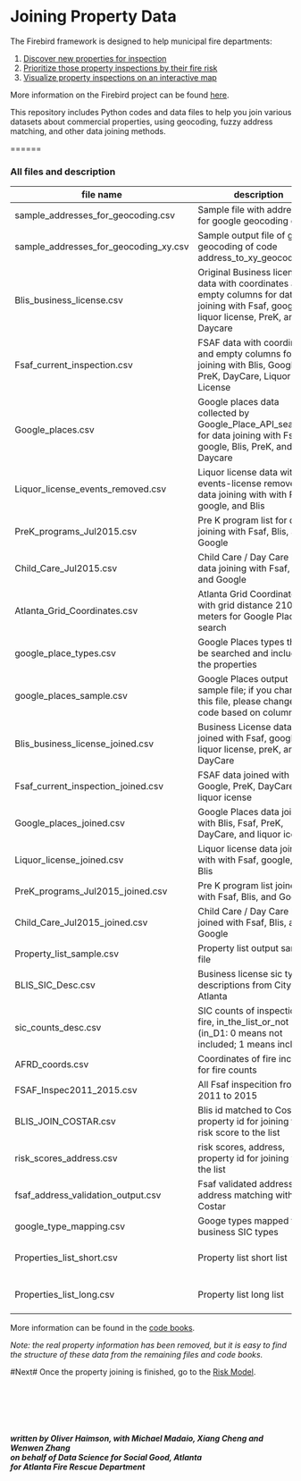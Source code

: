 

# Joining Property Data #


The Firebird framework is designed to help municipal fire departments:</br>
1. <a href="https://github.com/DSSG-Firebird/property-joins">Discover new properties for inspection</a><br>
2. <a href="https://github.com/DSSG-Firebird/risk-model">Prioritize those property inspections by their fire risk
</a><br>
3. <a href="https://github.com/DSSG-Firebird/interactive-map">Visualize property inspections on an interactive map
</a><br>

More information on the Firebird project can be found <a href="http://www.firebird.gatech.edu">here</a>.

This repository includes Python codes and data files to help you join various datasets about commercial properties, using geocoding, fuzzy address matching, and other data joining methods.

======


### All files and description 

| file name                          | description                                                                                                                              | used_by_code_file                                                                | used_by_code_file2                              | 
|---------------------------------------|------------------------------------------------------------------------------------------------------------------------------------------|----------------------------------------------------------------------------------|-------------------------------------------------| 
| sample_addresses_for_geocoding.csv    | Sample file with addresses for google geocoding demo                                                                                     | address_to_xy_geocoding.py                                                       |                                                 | 
| sample_addresses_for_geocoding_xy.csv | Sample output file of google geocoding of code address_to_xy_geocoding.py                                                                | Output of address_to_xy_geocoding.py                                             |                                                 | 
| Blis_business_license.csv             | Original Business license data with coordinates and  empty columns for data joining with Fsaf, google, liquor license, PreK, and Daycare | Data_join_for_property_list.py                                                   |                                                 | 
| Fsaf_current_inspection.csv           | FSAF data with coordinates and empty columns for data joining with Blis, Google, PreK, DayCare, Liquor License                           | Data_join_for_property_list.py                                                   |                                                 | 
| Google_places.csv                     | Google places data collected by Google_Place_API_search.py for data joining with Fsaf, google, Blis, PreK, and Daycare                   | Data_join_for_property_list.py                                                   |                                                 | 
| Liquor_license_events_removed.csv     | Liquor license data with all events-license removed for data joining with with Fsaf, google, and Blis                                    | Data_join_for_property_list.py                                                   |                                                 | 
| PreK_programs_Jul2015.csv             | Pre K program list for data joining with Fsaf, Blis, and Google                                                                          | Data_join_for_property_list.py                                                   |                                                 | 
| Child_Care_Jul2015.csv                | Child Care / Day Care list for data joining with Fsaf, Blis, and Google                                                                  | Data_join_for_property_list.py                                                   |                                                 | 
| Atlanta_Grid_Coordinates.csv          | Atlanta Grid Coordinates with grid distance 210 meters for Google Places search                                                          | Google_Place_API_search.py                                                       |                                                 | 
| google_place_types.csv                | Google Places types that will be searched and included in the properties                                                                 | Google_Place_API_search.py                                                       |  Data_join_for_property_list.py                 | 
| google_places_sample.csv              | Google Places output sample file; if you change this file, please change the code based on columns                                       | Google_Place_API_search.py                                                       |                                                 | 
| Blis_business_license_joined.csv      | Business License data joined with Fsaf, google, liquor license, preK, and DayCare                                                        | Property_short_list_generator.py                                                 |  Property_long_list_generator.py                | 
| Fsaf_current_inspection_joined.csv    | FSAF data joined with Blis, Google, PreK, DayCare, and liquor icense                                                                     | Property_short_list_generator.py                                                 |  Property_long_list_generator.py                | 
| Google_places_joined.csv              | Google Places data joined with Blis, Fsaf, PreK, DayCare, and liquor icense                                                              | Property_short_list_generator.py                                                 |  Property_long_list_generator.py                | 
| Liquor_license_joined.csv             | Liquor license data joined with with Fsaf, google, and Blis                                                                              | Property_short_list_generator.py                                                 |  Property_long_list_generator.py                | 
| PreK_programs_Jul2015_joined.csv      | Pre K program list joined with Fsaf, Blis, and Google                                                                                    | Property_short_list_generator.py                                                 |  Property_long_list_generator.py                | 
| Child_Care_Jul2015_joined.csv         | Child Care / Day Care list joined with Fsaf, Blis, and Google                                                                            | Property_short_list_generator.py                                                 |  Property_long_list_generator.py                | 
| Property_list_sample.csv              | Property list output sample file                                                                                                         | Property_short_list_generator.py                                                 |  Property_long_list_generator.py                | 
| BLIS_SIC_Desc.csv                     | Business license sic types descriptions from City of Atlanta                                                                             | Property_short_list_generator.py                                                 |  Property_long_list_generator.py                | 
| sic_counts_desc.csv                   | SIC counts of inspections, fire, in_the_list_or_not (in_D1: 0 means not included; 1 means included)                                      | Property_short_list_generator.py                                                 |  Property_long_list_generator.py                | 
| AFRD_coords.csv                       | Coordinates of fire incidents for fire counts                                                                                            | Property_short_list_generator.py                                                 |  Property_long_list_generator.py                | 
| FSAF_Inspec2011_2015.csv              | All Fsaf inspecition from 2011 to 2015                                                                                                   | Property_short_list_generator.py                                                 |  Property_long_list_generator.py                | 
| BLIS_JOIN_COSTAR.csv                  | Blis id matched to Costar property id for joining the risk score to the list                                                             | Property_short_list_generator.py                                                 |  Property_long_list_generator.py                | 
| risk_scores_address.csv               | risk scores, address, property id for joining with the list                                                                              | Property_short_list_generator.py                                                 |  Property_long_list_generator.py                | 
| fsaf_address_validation_output.csv    | Fsaf validated address for address matching with Costar                                                                                  | Property_short_list_generator.py                                                 |  Property_long_list_generator.py                | 
| google_type_mapping.csv               | Googe types mapped to business SIC types                                                                                                 | Property_short_list_generator.py                                                 |                                                 | 
| Properties_list_short.csv             | Property list short list                                                                                                                 |  the difference with long list is only high probably business types are included | output file of Property_short_list_generator.py | 
| Properties_list_long.csv              | Property list long list                                                                                                                  |  the difference with long list is all possible business types are included       | output file of Property_long_list_generator.py  | 


More information can be found in the [code books](https://docs.google.com/spreadsheets/d/1d2xhMRfJApGkbJbriepnpVG9K9DGSXA8Hxo2LqQvIUE/edit?usp=sharing).

*Note: the real property information has been removed, but it is easy to find the structure of these data from the remaining files and code books.*


#Next#
Once the property joining is finished, go to the <a href="https://github.com/DSSG-Firebird/risk-model">Risk Model<a>.


<br><br><br><br>
##### written by Oliver Haimson, with Michael Madaio, Xiang Cheng and Wenwen Zhang <br>on behalf of Data Science for Social Good, Atlanta<br> for Atlanta Fire Rescue Department
